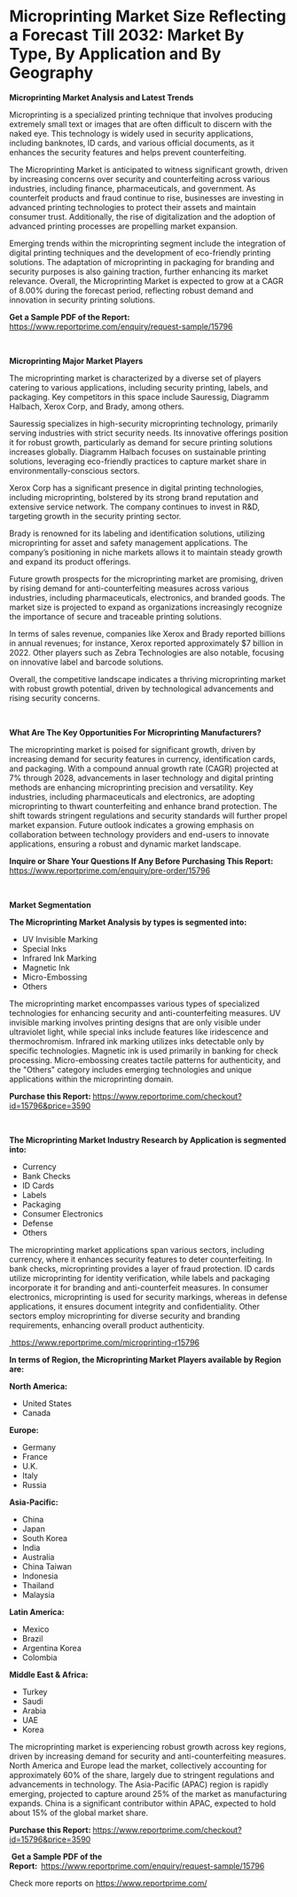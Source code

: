 <p><h1>Microprinting Market Size Reflecting a Forecast Till 2032: Market By Type, By Application and By Geography</h1></p><p><strong>Microprinting Market Analysis and Latest Trends</strong></p>
<p><p>Microprinting is a specialized printing technique that involves producing extremely small text or images that are often difficult to discern with the naked eye. This technology is widely used in security applications, including banknotes, ID cards, and various official documents, as it enhances the security features and helps prevent counterfeiting.</p><p>The Microprinting Market is anticipated to witness significant growth, driven by increasing concerns over security and counterfeiting across various industries, including finance, pharmaceuticals, and government. As counterfeit products and fraud continue to rise, businesses are investing in advanced printing technologies to protect their assets and maintain consumer trust. Additionally, the rise of digitalization and the adoption of advanced printing processes are propelling market expansion.</p><p>Emerging trends within the microprinting segment include the integration of digital printing techniques and the development of eco-friendly printing solutions. The adaptation of microprinting in packaging for branding and security purposes is also gaining traction, further enhancing its market relevance. Overall, the Microprinting Market is expected to grow at a CAGR of 8.00% during the forecast period, reflecting robust demand and innovation in security printing solutions.</p></p>
<p><strong>Get a Sample PDF of the Report:&nbsp;</strong> <a href="https://www.reportprime.com/enquiry/request-sample/15796?utm_campaign=3193&utm_medium=2&utm_source=Github&utm_content=ia&utm_term=20032025&utm_id=microprinting">https://www.reportprime.com/enquiry/request-sample/15796</a></p>
<p>&nbsp;</p>
<p><strong>Microprinting Major Market Players</strong></p>
<p><p>The microprinting market is characterized by a diverse set of players catering to various applications, including security printing, labels, and packaging. Key competitors in this space include Sauressig, Diagramm Halbach, Xerox Corp, and Brady, among others.</p><p>Sauressig specializes in high-security microprinting technology, primarily serving industries with strict security needs. Its innovative offerings position it for robust growth, particularly as demand for secure printing solutions increases globally. Diagramm Halbach focuses on sustainable printing solutions, leveraging eco-friendly practices to capture market share in environmentally-conscious sectors.</p><p>Xerox Corp has a significant presence in digital printing technologies, including microprinting, bolstered by its strong brand reputation and extensive service network. The company continues to invest in R&D, targeting growth in the security printing sector.</p><p>Brady is renowned for its labeling and identification solutions, utilizing microprinting for asset and safety management applications. The company’s positioning in niche markets allows it to maintain steady growth and expand its product offerings.</p><p>Future growth prospects for the microprinting market are promising, driven by rising demand for anti-counterfeiting measures across various industries, including pharmaceuticals, electronics, and branded goods. The market size is projected to expand as organizations increasingly recognize the importance of secure and traceable printing solutions.</p><p>In terms of sales revenue, companies like Xerox and Brady reported billions in annual revenues; for instance, Xerox reported approximately $7 billion in 2022. Other players such as Zebra Technologies are also notable, focusing on innovative label and barcode solutions.</p><p>Overall, the competitive landscape indicates a thriving microprinting market with robust growth potential, driven by technological advancements and rising security concerns.</p></p>
<p>&nbsp;</p>
<p><strong>What Are The Key Opportunities For Microprinting Manufacturers?</strong></p>
<p><p>The microprinting market is poised for significant growth, driven by increasing demand for security features in currency, identification cards, and packaging. With a compound annual growth rate (CAGR) projected at 7% through 2028, advancements in laser technology and digital printing methods are enhancing microprinting precision and versatility. Key industries, including pharmaceuticals and electronics, are adopting microprinting to thwart counterfeiting and enhance brand protection. The shift towards stringent regulations and security standards will further propel market expansion. Future outlook indicates a growing emphasis on collaboration between technology providers and end-users to innovate applications, ensuring a robust and dynamic market landscape.</p></p>
<p><strong>Inquire or Share Your Questions If Any Before Purchasing This Report:</strong> <a href="https://www.reportprime.com/enquiry/pre-order/15796?utm_campaign=3193&utm_medium=2&utm_source=Github&utm_content=ia&utm_term=20032025&utm_id=microprinting">https://www.reportprime.com/enquiry/pre-order/15796</a></p>
<p>&nbsp;</p>
<p><strong>Market Segmentation</strong></p>
<p><strong>The Microprinting Market Analysis by types is segmented into:</strong></p>
<p><ul><li>UV Invisible Marking</li><li>Special Inks</li><li>Infrared Ink Marking</li><li>Magnetic Ink</li><li>Micro-Embossing</li><li>Others</li></ul></p>
<p><p>The microprinting market encompasses various types of specialized technologies for enhancing security and anti-counterfeiting measures. UV invisible marking involves printing designs that are only visible under ultraviolet light, while special inks include features like iridescence and thermochromism. Infrared ink marking utilizes inks detectable only by specific technologies. Magnetic ink is used primarily in banking for check processing. Micro-embossing creates tactile patterns for authenticity, and the "Others" category includes emerging technologies and unique applications within the microprinting domain.</p></p>
<p><strong>Purchase this Report:&nbsp;</strong><a href="https://www.reportprime.com/checkout?id=15796&price=3590&utm_campaign=3193&utm_medium=2&utm_source=Github&utm_content=ia&utm_term=20032025&utm_id=microprinting">https://www.reportprime.com/checkout?id=15796&price=3590</a></p>
<p>&nbsp;</p>
<p><strong>The Microprinting Market Industry Research by Application is segmented into:</strong></p>
<p><ul><li>Currency</li><li>Bank Checks</li><li>ID Cards</li><li>Labels</li><li>Packaging</li><li>Consumer Electronics</li><li>Defense</li><li>Others</li></ul></p>
<p><p>The microprinting market applications span various sectors, including currency, where it enhances security features to deter counterfeiting. In bank checks, microprinting provides a layer of fraud protection. ID cards utilize microprinting for identity verification, while labels and packaging incorporate it for branding and anti-counterfeit measures. In consumer electronics, microprinting is used for security markings, whereas in defense applications, it ensures document integrity and confidentiality. Other sectors employ microprinting for diverse security and branding requirements, enhancing overall product authenticity.</p></p>
<p><a href="https://www.reportprime.com/microprinting-r15796?utm_campaign=3193&utm_medium=2&utm_source=Github&utm_content=ia&utm_term=20032025&utm_id=microprinting">&nbsp;https://www.reportprime.com/microprinting-r15796</a></p>
<p><strong>In terms of Region, the Microprinting Market Players available by Region are:</strong></p>
<p>
    <p> <strong> North America: </strong>
        <ul>
            <li>United States</li>
            <li>Canada</li>
        </ul>
        </p> 
    <p> <strong> Europe: </strong>
        <ul>
            <li>Germany</li>
            <li>France</li>
            <li>U.K.</li>
            <li>Italy</li>
            <li>Russia</li>
        </ul>
        </p> 
    <p> <strong> Asia-Pacific: </strong>
        <ul>
            <li>China</li>
            <li>Japan</li>
            <li>South Korea</li>
            <li>India</li>
            <li>Australia</li>
            <li>China Taiwan</li>
            <li>Indonesia</li>
            <li>Thailand</li>
            <li>Malaysia</li>
        </ul>
        </p> 
    <p> <strong> Latin America: </strong>
        <ul>
            <li>Mexico</li>
            <li>Brazil</li>
            <li>Argentina Korea</li>
            <li>Colombia</li>
        </ul>
        </p> 
    <p> <strong> Middle East & Africa: </strong>
        <ul>
            <li>Turkey</li>
            <li>Saudi</li>
            <li>Arabia</li>
            <li>UAE</li>
            <li>Korea</li>
        </ul>
    </p>
    </p>
<p><p>The microprinting market is experiencing robust growth across key regions, driven by increasing demand for security and anti-counterfeiting measures. North America and Europe lead the market, collectively accounting for approximately 60% of the share, largely due to stringent regulations and advancements in technology. The Asia-Pacific (APAC) region is rapidly emerging, projected to capture around 25% of the market as manufacturing expands. China is a significant contributor within APAC, expected to hold about 15% of the global market share.</p></p>
<p><strong>Purchase this Report: </strong><a href="https://www.reportprime.com/checkout?id=15796&price=3590&utm_campaign=3193&utm_medium=2&utm_source=Github&utm_content=ia&utm_term=20032025&utm_id=microprinting">https://www.reportprime.com/checkout?id=15796&price=3590</a></p>
<p>&nbsp;<strong>Get a Sample PDF of the Report:&nbsp;&nbsp;</strong><a href="https://www.reportprime.com/enquiry/request-sample/15796?utm_campaign=3193&utm_medium=2&utm_source=Github&utm_content=ia&utm_term=20032025&utm_id=microprinting">https://www.reportprime.com/enquiry/request-sample/15796</a></p>
<p><strong></strong></p>
<p>Check more reports on <a href="https://www.reportprime.com/?utm_campaign=3193&utm_medium=2&utm_source=Github&utm_content=ia&utm_term=20032025&utm_id=microprinting">https://www.reportprime.com/</a></p>